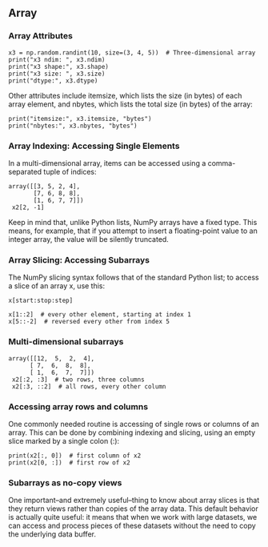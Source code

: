 
## Array
### Array Attributes
```
x3 = np.random.randint(10, size=(3, 4, 5))  # Three-dimensional array
print("x3 ndim: ", x3.ndim)
print("x3 shape:", x3.shape)
print("x3 size: ", x3.size)
print("dtype:", x3.dtype)
```

Other attributes include itemsize, which lists the size (in bytes) of each array element, and nbytes, which lists the total size (in bytes) of the array:
```
print("itemsize:", x3.itemsize, "bytes")
print("nbytes:", x3.nbytes, "bytes")
```

### Array Indexing: Accessing Single Elements
In a multi-dimensional array, items can be accessed using a comma-separated tuple of indices:
```
array([[3, 5, 2, 4],
       [7, 6, 8, 8],
       [1, 6, 7, 7]])
 x2[2, -1]
 ```
Keep in mind that, unlike Python lists, NumPy arrays have a fixed type. This means, for example, that if you attempt to insert a floating-point value to an integer array, the value will be silently truncated.

### Array Slicing: Accessing Subarrays
 The NumPy slicing syntax follows that of the standard Python list; to access a slice of an array x, use this:
 ```
 x[start:stop:step]
 
 x[1::2]  # every other element, starting at index 1
 x[5::-2]  # reversed every other from index 5
 ```
 
 ### Multi-dimensional subarrays
 ```
 array([[12,  5,  2,  4],
       [ 7,  6,  8,  8],
       [ 1,  6,  7,  7]])
  x2[:2, :3]  # two rows, three columns
  x2[:3, ::2]  # all rows, every other column
  ```
 
### Accessing array rows and columns
One commonly needed routine is accessing of single rows or columns of an array. This can be done by combining indexing and slicing, using an empty slice marked by a single colon (:):
```
print(x2[:, 0])  # first column of x2
print(x2[0, :])  # first row of x2
```

### Subarrays as no-copy views
One important–and extremely useful–thing to know about array slices is that they return views rather than copies of the array data.
This default behavior is actually quite useful: it means that when we work with large datasets, we can access and process pieces of these datasets without the need to copy the underlying data buffer.

